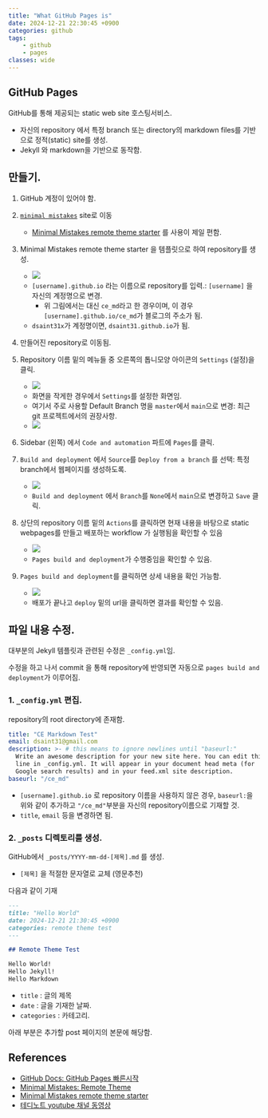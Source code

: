 ```yaml
---
title: "What GitHub Pages is"
date: 2024-12-21 22:30:45 +0900
categories: github
tags:
    - github
    - pages
classes: wide
---
```


## GitHub Pages

GitHub를 통해 제공되는 static web site 호스팅서비스.

* 자신의 repository 에서 특정 branch 또는 directory의 markdown files를 기반으로 정적(static) site를 생성.
* Jekyll 와 markdown을 기반으로 동작함.


## 만들기.

1. GitHub 계정이 있어야 함.
2. [`minimal mistakes`](https://mmistakes.github.io/minimal-mistakes/) site로 이동
    * [Minimal Mistakes remote theme starter](https://github.com/new?template_name=mm-github-pages-starter&template_owner=mmistakes) 를 사용이 제일 편함.
3. Minimal Mistakes remote theme starter 을 템플릿으로 하여 repository를 생성.
    * ![]({{site.baseurl}}/assets/images/posts/20241221/githubpages_mm00.png)
    * `[username].github.io` 라는 이름으로 repository를 입력.: `[username]` 을 자신의 계정명으로 변경.
        * 위 그림에서는 대신 `ce_md`라고 한 경우이며, 이 경우 `[username].github.io/ce_md`가 블로그의 주소가 됨. 
    * `dsaint31x`가 계정명이면, `dsaint31.github.io`가 됨.
4. 만들어진 repository로 이동됨.
5. Repository 이름 밑의 메뉴들 중 오른쪽의 톱니모양 아이콘의 `Settings` (설정)을 클릭.
    * ![]({{site.baseurl}}/assets/images/posts/20241221/githubpages_mm01.png)
    * 화면을 작게한 경우에서 `Settings`를 설정한 화면임.
    * 여기서 주로 사용할 Default Branch 명을 `master`에서 `main`으로 변경: 최근 git 프로젝트에서의 권장사항.
    * ![]({{site.baseurl}}/assets/images/posts/20241221/githubpages_mm01_5.png)
6. Sidebar (왼쪽) 에서 `Code and automation` 파트에 `Pages`를 클릭.
7. `Build and deployment` 에서 `Source`를 `Deploy from a branch` 를 선택: 특정 branch에서 웹페이지를 생성하도록.
    * ![]({{site.baseurl}}/assets/images/posts/20241221/githubpages_mm02.png)
    * `Build and deployment` 에서 `Branch`를 `None`에서 `main`으로 변경하고 `Save` 클릭.

8. 상단의 repository 이름 밑의 `Actions`를 클릭하면 현재 내용을 바탕으로 static webpages를 만들고 배포하는 workflow 가 실행됨을 확인할 수 있음  
    * ![]({{site.baseurl}}/assets/images/posts/20241221/githubpages_mm03.png)
    * `Pages build and deployment`가 수행중임을 확인할 수 있음.
9. `Pages build and deployment`를 클릭하면 상세 내용을 확인 가능함.
    * ![]({{site.baseurl}}/assets/images/posts/20241221/githubpages_mm04.png)
    * 배포가 끝나고 `deploy` 밑의 url을 클릭하면 결과를 확인할 수 있음.

## 파일 내용 수정.

대부분의 Jekyll 템플릿과 관련된 수정은 `_config.yml`임.

수정을 하고 나서 commit 을 통해 repository에 반영되면 자동으로 `pages build and deployment`가 이루어짐.

### 1. `_config.yml` 편집.

repository의 root directory에 존재함.

```yml
title: "CE Markdown Test"
email: dsaint31@gmail.com
description: >- # this means to ignore newlines until "baseurl:"
  Write an awesome description for your new site here. You can edit this
  line in _config.yml. It will appear in your document head meta (for
  Google search results) and in your feed.xml site description.
baseurl: "/ce_md"
```

* `[username].github.io` 로 repository 이름을 사용하지 않은 경우, `baseurl:`을 위와 같이 추가하고 `"/ce_md"`부분을 자신의 repository이름으로 기재할 것.
* `title`, `email` 등을 변경하면 됨.

### 2. `_posts` 디렉토리를 생성.

GitHub에서 `_posts/YYYY-mm-dd-[제목].md` 를 생성.

* `[제목]` 을 적절한 문자열로 교체 (영문추천)

다음과 같이 기재

```markdown
---
title: "Hello World"
date: 2024-12-21 21:30:45 +0900
categories: remote theme test
---

## Remote Theme Test

Hello World!  
Hello Jekyll!  
Hello Markdown
```

* `title` : 글의 제목
* `date` : 글을 기재한 날짜.
* `categories` : 카테고리.

아래 부분은 추가할 post 페이지의  본문에 해당함.

## References

* [GitHub Docs: GitHub Pages 빠른시작](https://docs.github.com/ko/pages/quickstart)
* [Minimal Mistakes: Remote Theme](https://mmistakes.github.io/minimal-mistakes/docs/quick-start-guide/#remote-theme-method)
* [Minimal Mistakes remote theme starter](https://github.com/new?template_name=mm-github-pages-starter&template_owner=mmistakes)
* [테디노트 youtube 채널 동영상](https://youtu.be/ACzFIAOsfpM?si=FZ1aU3soWNIO_QxQ)